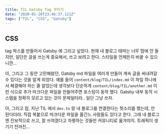 ```yaml
---
title: TIL Gatsby Tag 꾸미기
date: "2020-01-28T23:46:37.121Z"
tags: ["TIL", "CSS", "Gatsby"]
---
```


## CSS

tag 박스를 만들어서 Gatsby 에 그리고 싶었다.
현재 내 블로그 테마는 너무 맘에 안 들지만, 일단은 글을 쓰는게 중요해서, 쓰고 보려고 한다.
스타일을 언제든지 바꿀 수 있으니깐...

아, 그리고 그 동안 고민해왔던, Gatsby md 파일을 여러개 만들어 계속 글을 써내려갈 수 있다는 것을 알게 되었다.
예를 들어 `content/blog/TIL/index.md` 이 파일 하나에서 해결해야 하는 줄 알았는데 생각보다 단순하게 `content/blog/TIL/another.md` 이런 식으로 추가 마크다운 파일을 만들어주면 포스팅이 동작 했다. Gatsby 내부 동작 시스템을 정확히 모르고 있는 것이 문제일터라.. 일단 그냥 쓰자.

아, 그리고 참, 지난 TIL 에서 `dev.to` 랑 내 블로그를 연결한다는 헛소리를 했는데, 안 된다더라. 직접 복붙으로 마크다운 파일을 옮긴느 사람들도 있다고 한다. 그래 내 블로그엔 진보적으로 쓰고, 잘 쓰여졌다고 자평하는 것들만 커뮤니티로 옮겨야지. 트래픽이 생기기 전까진...
